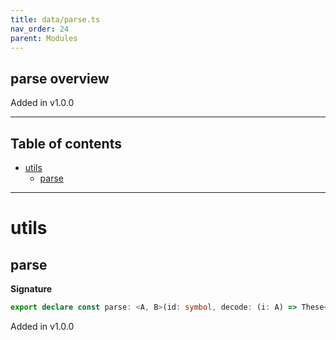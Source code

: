 ```yaml
---
title: data/parse.ts
nav_order: 24
parent: Modules
---
```


## parse overview

Added in v1.0.0

---

<h2 class="text-delta">Table of contents</h2>

- [utils](#utils)
  - [parse](#parse)

---

# utils

## parse

**Signature**

```ts
export declare const parse: <A, B>(id: symbol, decode: (i: A) => These<readonly [DecodeError, ...DecodeError[]], B>, encode: (value: B) => A, is: (u: unknown) => u is B, arbitrary: (fc: typeof  => Arbitrary<B>, pretty: (a: B) => string) => (self: Schema<A>) => Schema<B>
```

Added in v1.0.0
